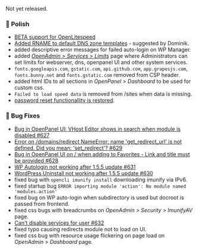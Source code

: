 Not yet released.

### 💅 Polish
- [BETA support for OpenLitespeed](https://community.openpanel.org/d/180-beta-testers-wanted-openlitespeed-openpanel)
- [Added RNAME to default DNS zone templates](/docs/admin/domains/dns_templates/#available-template-variables) - suggested by Dominik.
- added descriptive error messages for failed auto-login on WP Manager.
- added [*OpenAdmin > Services > Limits*](/docs/admin/services/limits) page where Administrators can set limits for webserver, dns, openpanel UI and other system services.
- `fonts.googleapis.com`, `gstatic.com`, `api.github.com`, `app.grapesjs.com`, `fonts.bunny.net` and `fonts.gstatic.com` removed from CSP header.
- added html IDs to all sections in *OpenPanel > Dashboard* to be used for custom css.
- `Failed to load speed data` is removed from /sites when data is missing.
- [password reset functionallity is restored](https://openpanel.com/docs/panel/intro/#password-reset).


### 🐛 Bug Fixes
- [Bug in OpenPanel UI: VHost Editor shows in search when module is disabled #627](https://github.com/stefanpejcic/OpenPanel/issues/627)
- [Error on /domains/redirect NameError: name 'get_redirect_url' is not defined. Did you mean: 'set_redirect'? #629](https://github.com/stefanpejcic/OpenPanel/issues/629)
- [Bug in OpenPanel UI on / when adding to Favorites - Link and title must be provided #628](https://github.com/stefanpejcic/OpenPanel/issues/628)
- [WP Autologin not working after 1.5.5 update #631](https://github.com/stefanpejcic/OpenPanel/issues/631)
- [WordPress Uninstall not working after 1.5.5 update #630](https://github.com/stefanpejcic/OpenPanel/issues/630)
- fixed bug with `opencli imunify install` downloading imunify via IPv6.
- fixed startup bug `ERROR importing module 'action': No module named 'modules.action'`
- fixed bug on WP auto-login when subdirectory is used but docroot is passed from frontend.
- fixed css bugs with breadcrumbs on *OpenAdmin > Security > ImunifyAV* page.
- [Can't disable services for user #632](https://github.com/stefanpejcic/OpenPanel/issues/632)
- fixed typo causing redirects module not to load on UI.
- fixed css bug with resource usage flickering on page load on *OpenAdmin > Dashboard* page.
